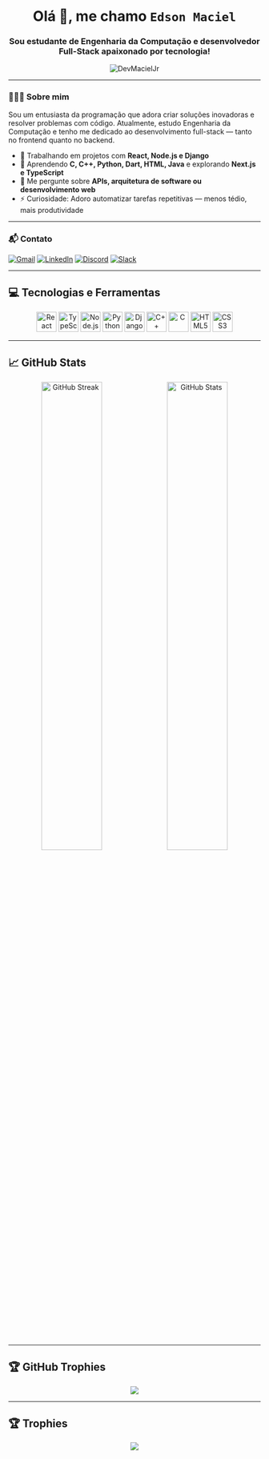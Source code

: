 <h1 align="center">Olá 👋, me chamo <code>Edson Maciel</code></h1>
<h3 align="center">Sou estudante de Engenharia da Computação e desenvolvedor Full-Stack apaixonado por tecnologia!</h3>

<p align="center">
  <img src="https://komarev.com/ghpvc/?username=DevMacielJr&label=Profile%20views&color=0e75b6&style=flat" alt="DevMacielJr" />
</p>

---

### 👨🏻‍💻 Sobre mim

Sou um entusiasta da programação que adora criar soluções inovadoras e resolver problemas com código. Atualmente, estudo Engenharia da Computação e tenho me dedicado ao desenvolvimento full-stack — tanto no frontend quanto no backend.

- 🔭 Trabalhando em projetos com **React, Node.js e Django**
- 🌱 Aprendendo **C, C++, Python, Dart, HTML, Java** e explorando **Next.js e TypeScript**
- 💬 Me pergunte sobre **APIs, arquitetura de software ou desenvolvimento web**
- ⚡ Curiosidade: Adoro automatizar tarefas repetitivas — menos tédio, mais produtividade

---

### 📬 Contato

[![Gmail](https://img.shields.io/badge/Gmail-D14836?style=for-the-badge&logo=gmail&logoColor=white)](mailto:edsonmaciel661@gmail.com)
[![LinkedIn](https://img.shields.io/badge/LinkedIn-0077B5?style=for-the-badge&logo=linkedin&logoColor=white)](https://www.linkedin.com/in/edson-maciel-2336aa2a4/)
[![Discord](https://img.shields.io/badge/Discord-7289DA?style=for-the-badge&logo=discord&logoColor=white)](https://discord.com/users/1195462287310454785)
[![Slack](https://img.shields.io/badge/Slack-4A154B?style=for-the-badge&logo=slack&logoColor=white)](https://ufrn-3531038.slack.com/archives/D06DQSA8QAX)

---

## 💻 Tecnologias e Ferramentas

<p align="center">
  <img title="React" alt="React" height="40" src="https://cdn.jsdelivr.net/gh/devicons/devicon/icons/react/react-original.svg">
  <img title="TypeScript" alt="TypeScript" height="40" src="https://cdn.jsdelivr.net/gh/devicons/devicon/icons/typescript/typescript-original.svg">
  <img title="Node.js" alt="Node.js" height="40" src="https://cdn.jsdelivr.net/gh/devicons/devicon/icons/nodejs/nodejs-original.svg">
  <img title="Python" alt="Python" height="40" src="https://cdn.jsdelivr.net/gh/devicons/devicon/icons/python/python-original.svg">
  <img title="Django" alt="Django" height="40" src="https://cdn.jsdelivr.net/gh/devicons/devicon/icons/django/django-plain.svg">
  <img title="C++" alt="C++" height="40" src="https://cdn.jsdelivr.net/gh/devicons/devicon/icons/cplusplus/cplusplus-original.svg">
  <img title="C" alt="C" height="40" src="https://cdn.jsdelivr.net/gh/devicons/devicon/icons/c/c-original.svg">
  <img title="HTML5" alt="HTML5" height="40" src="https://cdn.jsdelivr.net/gh/devicons/devicon/icons/html5/html5-original.svg">
  <img title="CSS3" alt="CSS3" height="40" src="https://cdn.jsdelivr.net/gh/devicons/devicon/icons/css3/css3-original.svg">
</p>

---

## 📈 GitHub Stats

<p align="center">
  <img width="49%" src="https://streak-stats.demolab.com/?user=DevMacielJr&theme=tokyonight" alt="GitHub Streak">
  <img width="49%" src="https://github-readme-stats.vercel.app/api?username=DevMacielJr&show_icons=true&theme=tokyonight&count_private=true" alt="GitHub Stats">
</p>

---

## 🏆 GitHub Trophies

<p align="center">
  <img src="https://github-profile-trophy.vercel.app/?username=DevMacielJr&theme=tokyonight&no-frame=true&margin-w=15">
</p>


---

## 🏆 Trophies

<p align="center">
  <img src="https://github-profile-trophy.vercel.app/?username=DevMacielJr&theme=tokyonight&no-frame=true&margin-w=15">
</p>
